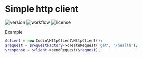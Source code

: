 # Simple http client

![version](https://img.shields.io/github/v/tag/codin/http-client)
![workflow](https://img.shields.io/github/workflow/status/codin/http-client/Composer)
![license](https://img.shields.io/github/license/codin/http-client)

Example

```php
$client = new Codin\HttpClient\HttpClient();
$request = $requestFactory->createRequest('get', '/health');
$response = $client->sendRequest($request);
```
